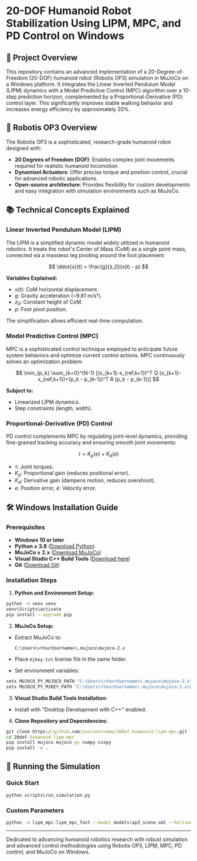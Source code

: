 # 20-DOF Humanoid Robot Stabilization Using LIPM, MPC, and PD Control on Windows

## 📖 Project Overview

This repository contains an advanced implementation of a 20-Degree-of-Freedom (20-DOF) humanoid robot (Robotis OP3) simulation in MuJoCo on a Windows platform. It integrates the Linear Inverted Pendulum Model (LIPM) dynamics with a Model Predictive Control (MPC) algorithm over a 10-step prediction horizon, complemented by a Proportional-Derivative (PD) control layer. This significantly improves stable walking behavior and increases energy efficiency by approximately 20%.

## 🤖 Robotis OP3 Overview

The Robotis OP3 is a sophisticated, research-grade humanoid robot designed with:

* **20 Degrees of Freedom (DOF)**: Enables complex joint movements required for realistic humanoid locomotion.
* **Dynamixel Actuators**: Offer precise torque and position control, crucial for advanced robotic applications.
* **Open-source architecture**: Provides flexibility for custom developments and easy integration with simulation environments such as MuJoCo.

## 📚 Technical Concepts Explained

### Linear Inverted Pendulum Model (LIPM)

The LIPM is a simplified dynamic model widely utilized in humanoid robotics. It treats the robot's Center of Mass (CoM) as a single point mass, connected via a massless leg pivoting around the foot placement:

$$
\ddot{x}(t) = \frac{g}{z_0}(x(t) - p)
$$

**Variables Explained:**

* $x(t)$: CoM horizontal displacement.
* $g$: Gravity acceleration (\~9.81 m/s²).
* $z_0$: Constant height of CoM.
* $p$: Foot pivot position.

The simplification allows efficient real-time computation.

### Model Predictive Control (MPC)

MPC is a sophisticated control technique employed to anticipate future system behaviors and optimize current control actions. MPC continuously solves an optimization problem:

$$
\min_{p_k} \sum_{k=0}^{N-1} [(x_{k+1}-x_{ref,k+1})^T Q (x_{k+1}-x_{ref,k+1})+(p_k - p_{k-1})^T R (p_k - p_{k-1})]
$$

**Subject to:**

* Linearized LIPM dynamics.
* Step constraints (length, width).

### Proportional-Derivative (PD) Control

PD control complements MPC by regulating joint-level dynamics, providing fine-grained tracking accuracy and ensuring smooth joint movements:

$$
\tau = K_p(e) + K_d(\dot{e})
$$

* $\tau$: Joint torques.
* $K_p$: Proportional gain (reduces positional error).
* $K_d$: Derivative gain (dampens motion, reduces overshoot).
* $e$: Position error; $\dot{e}$: Velocity error.

## 🛠️ Windows Installation Guide

### Prerequisites

* **Windows 10 or later**
* **Python ≥ 3.8** ([Download Python](https://www.python.org/downloads/windows/))
* **MuJoCo ≥ 2.x** ([Download MuJoCo](https://github.com/deepmind/mujoco/releases))
* **Visual Studio C++ Build Tools** ([Download here](https://visualstudio.microsoft.com/visual-cpp-build-tools/))
* **Git** ([Download Git](https://git-scm.com/downloads))

### Installation Steps

1. **Python and Environment Setup:**

```cmd
python -m venv venv
venv\Scripts\activate
pip install --upgrade pip
```

2. **MuJoCo Setup:**

* Extract MuJoCo to:

  ```
  C:\Users\<YourUsername>\.mujoco\mujoco-2.x
  ```
* Place `mjkey.txt` license file in the same folder.
* Set environment variables:

```cmd
setx MUJOCO_PY_MUJOCO_PATH "C:\Users\<YourUsername>\.mujoco\mujoco-2.x" /M
setx MUJOCO_PY_MJKEY_PATH "C:\Users\<YourUsername>\.mujoco\mujoco-2.x\mjkey.txt" /M
```

3. **Visual Studio Build Tools Installation:**

* Install with "Desktop Development with C++" enabled.

4. **Clone Repository and Dependencies:**

```cmd
git clone https://github.com/yourusername/20dof-humanoid-lipm-mpc.git
cd 20dof-humanoid-lipm-mpc
pip install mujoco mujoco-py numpy cvxpy
pip install -e .
```

## 🚩 Running the Simulation

### Quick Start

```cmd
python scripts\run_simulation.py
```

### Custom Parameters

```cmd
python -m lipm_mpc.lipm_mpc_fast --model models\op3_scene.xml --horizon 10 --step_time 0.5 --total_time 15.0
```
---

Dedicated to advancing humanoid robotics research with robust simulation and advanced control methodologies using Robotis OP3, LIPM, MPC, PD control, and MuJoCo on Windows.
